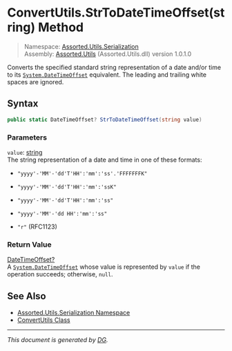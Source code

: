 ﻿# ConvertUtils.StrToDateTimeOffset(string) Method

> Namespace: [Assorted.Utils.Serialization](index.md#assortedutilsserialization-namespace)\
> Assembly: [Assorted.Utils](index.md) (Assorted.Utils.dll) version 1.0.1.0

Converts the specified standard string representation of a date and/or time to its [`System.DateTimeOffset`](https://docs.microsoft.com/en-us/dotnet/api/system.datetimeoffset) equivalent. The leading and trailing white spaces are ignored.

## Syntax

```csharp
public static DateTimeOffset? StrToDateTimeOffset(string value)
```

### Parameters

`value`: [string](https://docs.microsoft.com/en-us/dotnet/api/system.string)\
The string representation of a date and time in one of these formats: 

- `"yyyy'-'MM'-'dd'T'HH':'mm':'ss'.'FFFFFFFK"`

- `"yyyy'-'MM'-'dd'T'HH':'mm':'ssK"`

- `"yyyy'-'MM'-'dd'T'HH':'mm':'ss"`

- `"yyyy'-'MM'-'dd HH':'mm':'ss"`

- `"r"` (RFC1123)



### Return Value

[DateTimeOffset?](https://docs.microsoft.com/en-us/dotnet/api/system.nullable-1)\
A [`System.DateTimeOffset`](https://docs.microsoft.com/en-us/dotnet/api/system.datetimeoffset) whose value is represented by `value` if the operation succeeds; otherwise, `null`.

## See Also

- [Assorted.Utils.Serialization Namespace](index.md#assortedutilsserialization-namespace)
- [ConvertUtils Class](Assorted.Utils.Serialization.ConvertUtils.md)

---

_This document is generated by [DG](https://github.com/Khojasteh/dg)._
